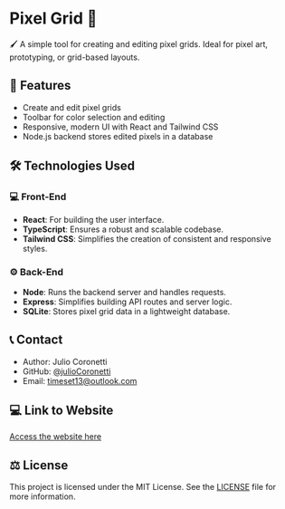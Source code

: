 # Pixel Grid 🎨 

🖌 A simple tool for creating and editing pixel grids. Ideal for pixel art, prototyping, or grid-based layouts.

## 🌟 Features 
- Create and edit pixel grids
- Toolbar for color selection and editing
- Responsive, modern UI with React and Tailwind CSS
- Node.js backend stores edited pixels in a database

## 🛠️ Technologies Used

### 💻 Front-End
- **React**: For building the user interface.
- **TypeScript**: Ensures a robust and scalable codebase.
- **Tailwind CSS**: Simplifies the creation of consistent and responsive styles.

### ⚙ Back-End
- **Node**: Runs the backend server and handles requests.
- **Express**: Simplifies building API routes and server logic.
- **SQLite**: Stores pixel grid data in a lightweight database.

## 📞 Contact
- Author: Julio Coronetti
- GitHub: [@julioCoronetti](https://github.com/julioCoronetti)
- Email: [timeset13@outlook.com](mailto:timeset13@outlook.com)

## 💻 Link to Website

[Access the website here](https://juliocoronetti-pixel-grid.vercel.app)

## ⚖ License

This project is licensed under the MIT License. See the [LICENSE](https://github.com/julioCoronetti/Pixel-Grid/edit/main/LICENSE) file for more information.
